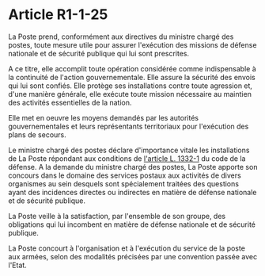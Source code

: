 # Article R1-1-25

La Poste prend, conformément aux directives du ministre chargé des postes, toute mesure utile pour assurer l'exécution des missions de défense nationale et de sécurité publique qui lui sont prescrites. 

A ce titre, elle accomplit toute opération considérée comme indispensable à la continuité de l'action gouvernementale. Elle assure la sécurité des envois qui lui sont confiés. Elle protège ses installations contre toute agression et, d'une manière générale, elle exécute toute mission nécessaire au maintien des activités essentielles de la nation. 

Elle met en oeuvre les moyens demandés par les autorités gouvernementales et leurs représentants territoriaux pour l'exécution des plans de secours. 

Le ministre chargé des postes déclare d'importance vitale les installations de La Poste répondant aux conditions de [l'article L. 1332-1][1] du code de la défense. A la demande du ministre chargé des postes, La Poste apporte son concours dans le domaine des services postaux aux activités de divers organismes au sein desquels sont spécialement traitées des questions ayant des incidences directes ou indirectes en matière de défense nationale et de sécurité publique. 

La Poste veille à la satisfaction, par l'ensemble de son groupe, des obligations qui lui incombent en matière de défense nationale et de sécurité publique. 

La Poste concourt à l'organisation et à l'exécution du service de la poste aux armées, selon des modalités précisées par une convention passée avec l'Etat.

 [1]: /affichCodeArticle.do?cidTexte=LEGITEXT000006071307&idArticle=LEGIARTI000006539687&dateTexte=&categorieLien=cid
